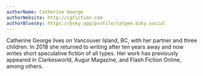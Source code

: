 ```yaml
---
authorName: Catherine George
authorWebsite: http://cgfiction.com
authorBluesky: https://bsky.app/profile/catgee.bsky.social
---
```

Catherine George lives on Vancouver Island, BC, with her partner and three children. In 2018 she returned to writing after ten years away and now writes short speculative fiction of all types. Her work has previously appeared in Clarkesworld, Augur Magazine, and Flash Fiction Online, among others. 